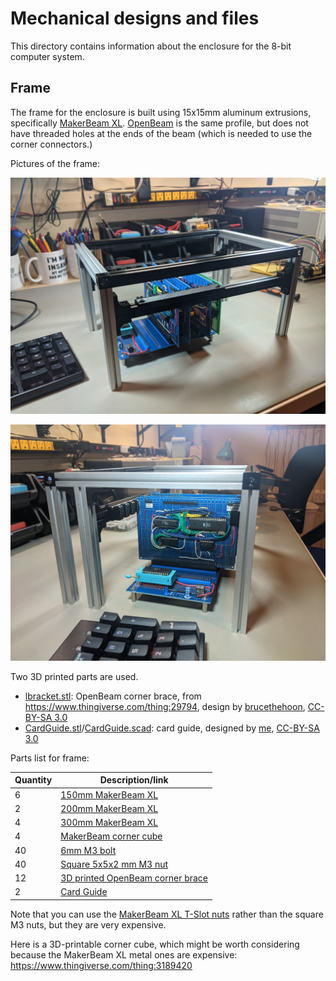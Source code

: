 # Mechanical designs and files

This directory contains information about the enclosure for the 8-bit computer
system.

## Frame

The frame for the enclosure is built using 15x15mm aluminum extrusions, specifically
[MakerBeam XL](https://www.makerbeam.com/makerbeamxl/).  [OpenBeam](https://www.makerbeam.com/openbeam/)
is the same profile, but does not have threaded holes at the ends of the beam (which is needed
to use the corner connectors.)

Pictures of the frame:

![enclosure frame](img/frame1.jpg)

![enclosure frame](img/frame2.jpg)

Two 3D printed parts are used.

* [lbracket.stl](lbracket.stl): OpenBeam corner brace, from <https://www.thingiverse.com/thing:29794>, design by [brucethehoon](https://www.thingiverse.com/brucethehoon), [CC-BY-SA 3.0](https://creativecommons.org/licenses/by-sa/3.0/)
* [CardGuide.stl](CardGuide.stl)/[CardGuide.scad](CardGuide.scad): card guide, designed by [me](https://github.com/daveho), [CC-BY-SA 3.0](https://creativecommons.org/licenses/by-sa/3.0/)

Parts list for frame:

Quantity | Description/link
-------- | ----------------
6        | [150mm MakerBeam XL](https://www.amazon.com/MakerBeam-XL-anodized-150x15x15mm-103150/dp/B06XJ4FV75)
2        | [200mm MakerBeam XL](https://www.amazon.com/MakerBeam-XL-Anodized-200x15x15mm-Pieces/dp/B06XHQH9WH)
4        | [300mm MakerBeam XL](https://www.amazon.com/MakerBeam-300mm-beam-black-anodised/dp/B00G2DNU4M)
4        | [MakerBeam corner cube](https://www.amazon.com/Makerbeam-XL-Corner-Black-15x15x15mm/dp/B06XJ3RYZ4)
40       | [6mm M3 bolt](https://www.amazon.com/gp/product/B07CMRQ3TB)
40       | [Square 5x5x2 mm M3 nut](https://www.amazon.com/gp/product/B089Q6C4CM)
12       | [3D printed OpenBeam corner brace](lbracket.stl)
2        | [Card Guide](CardGuide.stl)

Note that you can use the [MakerBeam XL T-Slot nuts](https://www.amazon.com/gp/product/B06XHQHD4H)
rather than the square M3 nuts, but they are very expensive.

Here is a 3D-printable corner cube, which might be worth considering because the
MakerBeam XL metal ones are expensive: <https://www.thingiverse.com/thing:3189420>

<!--
3D printed parts:

* [Square\_Plate\_OpenBeam\_1515.STL](Square_Plate_OpenBeam_1515.STL): OpenBeam square plate 2x2, from <https://www.thingiverse.com/thing:63837>, design by [halley](https://www.thingiverse.com/halley), 
* [L\_Plate\_WO\_Gusset\_OpenBeam\_1515.STL](L_Plate_WO_Gusset_OpenBeam_1515.STL): OpenBeam L bracket, from <https://www.thingiverse.com/thing:1876296>, design by [evancli](https://www.thingiverse.com/evancli)
-->
